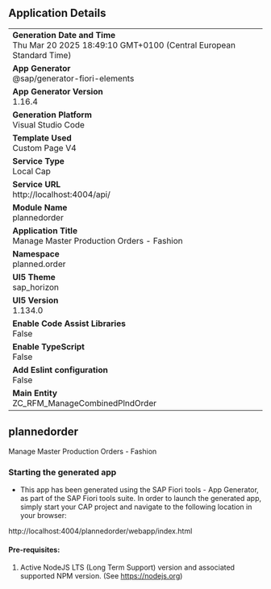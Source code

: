 ## Application Details
|               |
| ------------- |
|**Generation Date and Time**<br>Thu Mar 20 2025 18:49:10 GMT+0100 (Central European Standard Time)|
|**App Generator**<br>@sap/generator-fiori-elements|
|**App Generator Version**<br>1.16.4|
|**Generation Platform**<br>Visual Studio Code|
|**Template Used**<br>Custom Page V4|
|**Service Type**<br>Local Cap|
|**Service URL**<br>http://localhost:4004/api/|
|**Module Name**<br>plannedorder|
|**Application Title**<br>Manage Master Production Orders - Fashion|
|**Namespace**<br>planned.order|
|**UI5 Theme**<br>sap_horizon|
|**UI5 Version**<br>1.134.0|
|**Enable Code Assist Libraries**<br>False|
|**Enable TypeScript**<br>False|
|**Add Eslint configuration**<br>False|
|**Main Entity**<br>ZC_RFM_ManageCombinedPlndOrder|

## plannedorder

Manage Master Production Orders - Fashion

### Starting the generated app

-   This app has been generated using the SAP Fiori tools - App Generator, as part of the SAP Fiori tools suite.  In order to launch the generated app, simply start your CAP project and navigate to the following location in your browser:

http://localhost:4004/plannedorder/webapp/index.html

#### Pre-requisites:

1. Active NodeJS LTS (Long Term Support) version and associated supported NPM version.  (See https://nodejs.org)


